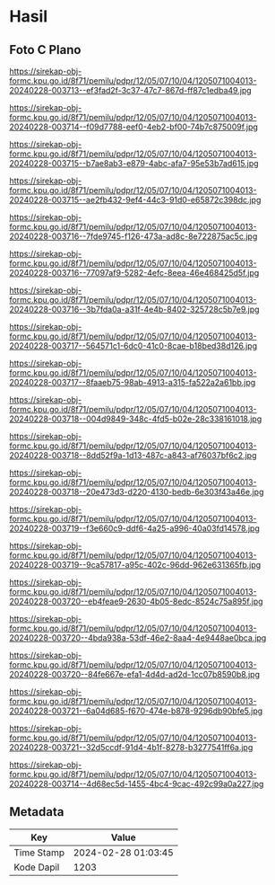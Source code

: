 # Hasil

## Foto C Plano

https://sirekap-obj-formc.kpu.go.id/8f71/pemilu/pdpr/12/05/07/10/04/1205071004013-20240228-003713--ef3fad2f-3c37-47c7-867d-ff87c1edba49.jpg

https://sirekap-obj-formc.kpu.go.id/8f71/pemilu/pdpr/12/05/07/10/04/1205071004013-20240228-003714--f09d7788-eef0-4eb2-bf00-74b7c875009f.jpg

https://sirekap-obj-formc.kpu.go.id/8f71/pemilu/pdpr/12/05/07/10/04/1205071004013-20240228-003715--b7ae8ab3-e879-4abc-afa7-95e53b7ad615.jpg

https://sirekap-obj-formc.kpu.go.id/8f71/pemilu/pdpr/12/05/07/10/04/1205071004013-20240228-003715--ae2fb432-9ef4-44c3-91d0-e65872c398dc.jpg

https://sirekap-obj-formc.kpu.go.id/8f71/pemilu/pdpr/12/05/07/10/04/1205071004013-20240228-003716--7fde9745-f126-473a-ad8c-8e722875ac5c.jpg

https://sirekap-obj-formc.kpu.go.id/8f71/pemilu/pdpr/12/05/07/10/04/1205071004013-20240228-003716--77097af9-5282-4efc-8eea-46e468425d5f.jpg

https://sirekap-obj-formc.kpu.go.id/8f71/pemilu/pdpr/12/05/07/10/04/1205071004013-20240228-003716--3b7fda0a-a31f-4e4b-8402-325728c5b7e9.jpg

https://sirekap-obj-formc.kpu.go.id/8f71/pemilu/pdpr/12/05/07/10/04/1205071004013-20240228-003717--564571c1-6dc0-41c0-8cae-b18bed38d126.jpg

https://sirekap-obj-formc.kpu.go.id/8f71/pemilu/pdpr/12/05/07/10/04/1205071004013-20240228-003717--8faaeb75-98ab-4913-a315-fa522a2a61bb.jpg

https://sirekap-obj-formc.kpu.go.id/8f71/pemilu/pdpr/12/05/07/10/04/1205071004013-20240228-003718--004d9849-348c-4fd5-b02e-28c338161018.jpg

https://sirekap-obj-formc.kpu.go.id/8f71/pemilu/pdpr/12/05/07/10/04/1205071004013-20240228-003718--8dd52f9a-1d13-487c-a843-af76037bf6c2.jpg

https://sirekap-obj-formc.kpu.go.id/8f71/pemilu/pdpr/12/05/07/10/04/1205071004013-20240228-003718--20e473d3-d220-4130-bedb-6e303f43a46e.jpg

https://sirekap-obj-formc.kpu.go.id/8f71/pemilu/pdpr/12/05/07/10/04/1205071004013-20240228-003719--f3e660c9-ddf6-4a25-a996-40a03fd14578.jpg

https://sirekap-obj-formc.kpu.go.id/8f71/pemilu/pdpr/12/05/07/10/04/1205071004013-20240228-003719--9ca57817-a95c-402c-96dd-962e631365fb.jpg

https://sirekap-obj-formc.kpu.go.id/8f71/pemilu/pdpr/12/05/07/10/04/1205071004013-20240228-003720--eb4feae9-2630-4b05-8edc-8524c75a895f.jpg

https://sirekap-obj-formc.kpu.go.id/8f71/pemilu/pdpr/12/05/07/10/04/1205071004013-20240228-003720--4bda938a-53df-46e2-8aa4-4e9448ae0bca.jpg

https://sirekap-obj-formc.kpu.go.id/8f71/pemilu/pdpr/12/05/07/10/04/1205071004013-20240228-003720--84fe667e-efa1-4d4d-ad2d-1cc07b8590b8.jpg

https://sirekap-obj-formc.kpu.go.id/8f71/pemilu/pdpr/12/05/07/10/04/1205071004013-20240228-003721--6a04d685-f670-474e-b878-9296db90bfe5.jpg

https://sirekap-obj-formc.kpu.go.id/8f71/pemilu/pdpr/12/05/07/10/04/1205071004013-20240228-003721--32d5ccdf-91d4-4b1f-8278-b3277541ff6a.jpg

https://sirekap-obj-formc.kpu.go.id/8f71/pemilu/pdpr/12/05/07/10/04/1205071004013-20240228-003714--4d68ec5d-1455-4bc4-9cac-492c99a0a227.jpg


## Metadata

| Key        | Value               |
| ---------- | ------------------- |
| Time Stamp | 2024-02-28 01:03:45 |
| Kode Dapil | 1203                |



